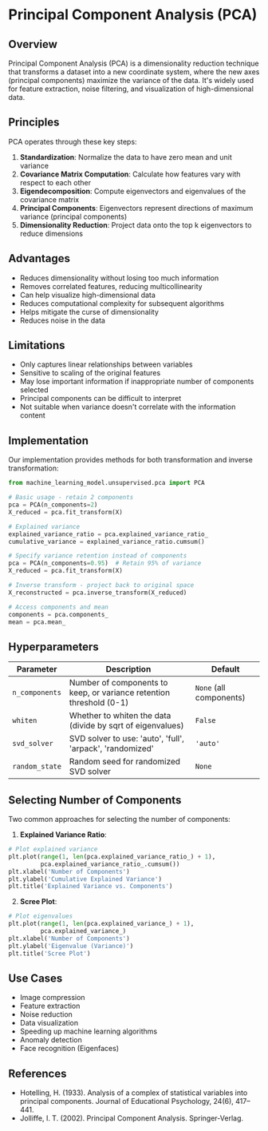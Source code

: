 # Principal Component Analysis (PCA)

## Overview

Principal Component Analysis (PCA) is a dimensionality reduction technique that transforms a dataset into a new coordinate system, where the new axes (principal components) maximize the variance of the data. It's widely used for feature extraction, noise filtering, and visualization of high-dimensional data.

## Principles

PCA operates through these key steps:

1. **Standardization**: Normalize the data to have zero mean and unit variance
2. **Covariance Matrix Computation**: Calculate how features vary with respect to each other
3. **Eigendecomposition**: Compute eigenvectors and eigenvalues of the covariance matrix
4. **Principal Components**: Eigenvectors represent directions of maximum variance (principal components)
5. **Dimensionality Reduction**: Project data onto the top k eigenvectors to reduce dimensions

## Advantages

- Reduces dimensionality without losing too much information
- Removes correlated features, reducing multicollinearity
- Can help visualize high-dimensional data
- Reduces computational complexity for subsequent algorithms
- Helps mitigate the curse of dimensionality
- Reduces noise in the data

## Limitations

- Only captures linear relationships between variables
- Sensitive to scaling of the original features
- May lose important information if inappropriate number of components selected
- Principal components can be difficult to interpret
- Not suitable when variance doesn't correlate with the information content

## Implementation

Our implementation provides methods for both transformation and inverse transformation:

```python
from machine_learning_model.unsupervised.pca import PCA

# Basic usage - retain 2 components
pca = PCA(n_components=2)
X_reduced = pca.fit_transform(X)

# Explained variance
explained_variance_ratio = pca.explained_variance_ratio_
cumulative_variance = explained_variance_ratio.cumsum()

# Specify variance retention instead of components
pca = PCA(n_components=0.95)  # Retain 95% of variance
X_reduced = pca.fit_transform(X)

# Inverse transform - project back to original space
X_reconstructed = pca.inverse_transform(X_reduced)

# Access components and mean
components = pca.components_
mean = pca.mean_
```

## Hyperparameters

| Parameter      | Description                                                         | Default                 |
| -------------- | ------------------------------------------------------------------- | ----------------------- |
| `n_components` | Number of components to keep, or variance retention threshold (0-1) | `None` (all components) |
| `whiten`       | Whether to whiten the data (divide by sqrt of eigenvalues)          | `False`                 |
| `svd_solver`   | SVD solver to use: 'auto', 'full', 'arpack', 'randomized'           | `'auto'`                |
| `random_state` | Random seed for randomized SVD solver                               | `None`                  |

## Selecting Number of Components

Two common approaches for selecting the number of components:

1. **Explained Variance Ratio**:
```python
# Plot explained variance
plt.plot(range(1, len(pca.explained_variance_ratio_) + 1),
         pca.explained_variance_ratio_.cumsum())
plt.xlabel('Number of Components')
plt.ylabel('Cumulative Explained Variance')
plt.title('Explained Variance vs. Components')
```

2. **Scree Plot**:
```python
# Plot eigenvalues
plt.plot(range(1, len(pca.explained_variance_) + 1),
         pca.explained_variance_)
plt.xlabel('Number of Components')
plt.ylabel('Eigenvalue (Variance)')
plt.title('Scree Plot')
```

## Use Cases

- Image compression
- Feature extraction
- Noise reduction
- Data visualization
- Speeding up machine learning algorithms
- Anomaly detection
- Face recognition (Eigenfaces)

## References

- Hotelling, H. (1933). Analysis of a complex of statistical variables into principal components. Journal of Educational Psychology, 24(6), 417–441.
- Jolliffe, I. T. (2002). Principal Component Analysis. Springer-Verlag.
